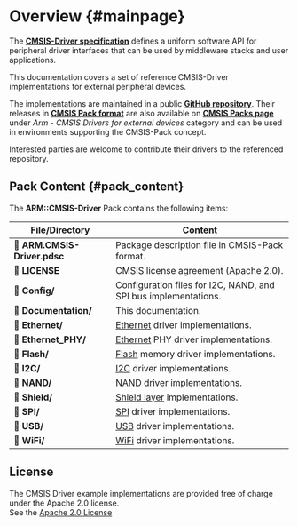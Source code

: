 # Overview {#mainpage}

The **[CMSIS-Driver specification](http://arm-software.github.io/CMSIS_6/latest/Driver/index.html)** defines a uniform software API for peripheral driver interfaces that can be used by middleware stacks and user applications.

This documentation covers a set of reference CMSIS-Driver implementations for external peripheral devices.

The implementations are maintained in a public **[GitHub repository](https://github.com/arm-software/CMSIS-Driver)**. Their releases in **[CMSIS Pack format](https://www.open-cmsis-pack.org/)** are also available on **[CMSIS Packs page](https://developer.arm.com/tools-and-software/embedded/cmsis/cmsis-packs)** under *Arm* - *CMSIS Drivers for external devices* category and can be used in environments supporting the CMSIS-Pack concept.

Interested parties are welcome to contribute their drivers to the referenced repository.

## Pack Content {#pack_content}

The **ARM::CMSIS-Driver** Pack contains the following items:

| File/Directory              | Content                                                         |
|-----------------------------|-----------------------------------------------------------------|
|📄 **ARM.CMSIS-Driver.pdsc** | Package description file in CMSIS-Pack format.                  |
|📄 **LICENSE**               | CMSIS license agreement (Apache 2.0).                           |
|📂 **Config/**               | Configuration files for I2C, NAND, and SPI bus implementations. |
|📂 **Documentation/**        | This documentation.                                             |
|📂 **Ethernet/**             | [Ethernet](#page_driver_eth) driver implementations.            |
|📂 **Ethernet_PHY/**         | [Ethernet](#page_driver_eth) PHY driver implementations.        |
|📂 **Flash/**                | [Flash](#page_driver_flash) memory driver implementations.      |
|📂 **I2C/**                  | [I2C](#page_driver_i2c) driver implementations.                 |
|📂 **NAND/**                 | [NAND](#page_driver_nand) driver implementations.               |
|📂 **Shield/**               | [Shield layer](#page_shield_layer) implementations.             |
|📂 **SPI/**                  | [SPI](#page_driver_spi) driver implementations.                 |
|📂 **USB/**                  | [USB](#page_driver_usb) driver implementations.                 |
|📂 **WiFi/**                 | [WiFi](#page_driver_wifi) driver implementations.               |

## License

The CMSIS Driver example implementations are provided free of charge under the Apache 2.0 license.  
See the [Apache 2.0 License](https://raw.githubusercontent.com/ARM-software/CMSIS-Driver/main/LICENSE)
